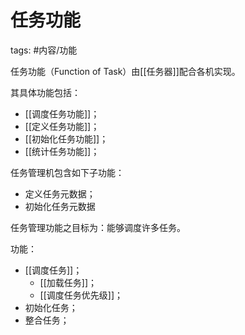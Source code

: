 # 任务功能

tags: #内容/功能 

任务功能（Function of  Task）由[[任务器]]配合各机实现。

其具体功能包括：
- [[调度任务功能]]；
- [[定义任务功能]]；
- [[初始化任务功能]]；
- [[统计任务功能]]；

任务管理机包含如下子功能：
- 定义任务元数据；
- 初始化任务元数据

任务管理功能之目标为：能够调度许多任务。

功能：
- [[调度任务]]；
	- [[加载任务]]；
	- [[调度任务优先级]]；
- 初始化任务；
- 整合任务；


